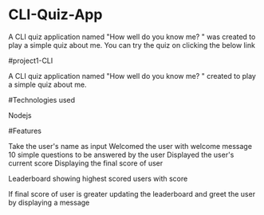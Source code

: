 # CLI-Quiz-App
A CLI quiz application named "How well do you know me? " was created to play a simple quiz about me.
You can try the quiz on clicking the below link

#project1-CLI

A CLI quiz application named "How well do you know me? " created to play a simple quiz about me.

#Technologies used

Nodejs

#Features

Take the user's name as input
Welcomed the user with welcome message
10 simple questions to be answered by the user
Displayed the user's current score
Displaying the final score of user

Leaderboard showing highest scored users with score

If final score of user is greater updating the leaderboard and greet the user by displaying a message
